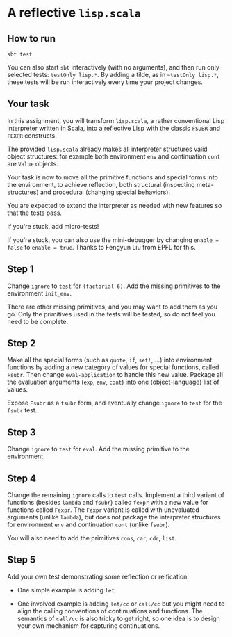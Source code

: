 # A reflective `lisp.scala`

## How to run

`sbt test`

You can also start `sbt` interactively (with no arguments), and then
run only selected tests: `testOnly lisp.*`. By adding a tilde, as in
`~testOnly lisp.*`, these tests will be run interactively every time
your project changes.

## Your task

In this assignment, you will transform `lisp.scala`, a rather
conventional Lisp interpreter written in Scala, into a reflective
Lisp with the classic `FSUBR` and `FEXPR` constructs.

The provided `lisp.scala` already makes all interpreter structures
valid object structures: for example both environment `env` and
continuation `cont` are `Value` objects.

Your task is now to move all the primitive functions and special forms
into the environment, to achieve reflection, both structural
(inspecting meta-structures) and procedural (changing special
behaviors).

You are expected to extend the interpreter as needed with new features
so that the tests pass.

If you're stuck, add micro-tests!

If you're stuck, you can also use the mini-debugger by changing
`enable = false` to `enable = true`. Thanks to Fengyun Liu from EPFL
for this.

## Step 1

Change `ignore` to `test` for `(factorial 6)`. Add the missing
primitives to the environment `init_env`.

There are other missing primitives, and you may want to add them as
you go. Only the primitives used in the tests will be tested, so do
not feel you need to be complete.

## Step 2

Make all the special forms (such as `quote`, `if`, `set!`, ...) into
environment functions by adding a new category of values for special
functions, called `Fsubr`. Then change `eval-application` to handle
this new value. Package all the evaluation arguments (`exp`, `env`,
`cont`) into one (object-language) list of values.

Expose `Fsubr` as a `fsubr` form, and eventually change `ignore` to
`test` for the `fsubr` test.

## Step 3

Change `ignore` to `test` for `eval`. Add the missing primitive to the
environment.

## Step 4

Change the remaining `ignore` calls to `test` calls. Implement a third
variant of functions (besides `lambda` and `fsubr`) called `fexpr`
with a new value for functions called `Fexpr`. The `Fexpr` variant is
called with unevaluated arguments (unlike `lambda`), but does not
package the interpreter structures for environment `env` and
continuation `cont` (unlike `fsubr`).

You will also need to add the primitives `cons`, `car`, `cdr`,
`list`.

## Step 5

Add your own test demonstrating some reflection or reification.

- One simple example is adding `let`.

- One involved example is adding `let/cc` or `call/cc` but you might
  need to align the calling conventions of continuations and
  functions. The semantics of `call/cc` is also tricky to get right,
  so one idea is to design your own mechanism for capturing
  continuations.
